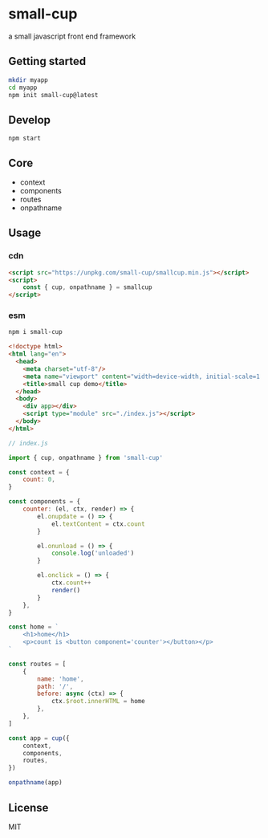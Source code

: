 # small-cup
a small javascript front end framework

## Getting started

```sh
mkdir myapp
cd myapp
npm init small-cup@latest
```

## Develop

```
npm start
```

## Core

- context
- components
- routes
- onpathname

## Usage

### cdn

```html
<script src="https://unpkg.com/small-cup/smallcup.min.js"></script>
<script>
    const { cup, onpathname } = smallcup
</script>
```

### esm

```sh
npm i small-cup
```

```html
<!doctype html>
<html lang="en">
  <head>
    <meta charset="utf-8"/>
    <meta name="viewport" content="width=device-width, initial-scale=1.0">
    <title>small cup demo</title>
  </head>
  <body>
    <div app></div>
    <script type="module" src="./index.js"></script>
  </body>
</html>

```

```javascript
// index.js

import { cup, onpathname } from 'small-cup'

const context = {
    count: 0,
}

const components = {
    counter: (el, ctx, render) => {
        el.onupdate = () => {
            el.textContent = ctx.count
        }

        el.onunload = () => {
            console.log('unloaded')
        }

        el.onclick = () => {
            ctx.count++
            render()
        }
    },
}

const home = `
    <h1>home</h1>
    <p>count is <button component='counter'></button></p>
`

const routes = [
    {
        name: 'home',
        path: '/',
        before: async (ctx) => {
            ctx.$root.innerHTML = home
        },
    },
]

const app = cup({
    context,
    components,
    routes,
})

onpathname(app)

```

## License

MIT
